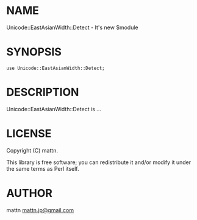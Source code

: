 # NAME

Unicode::EastAsianWidth::Detect - It's new $module

# SYNOPSIS

    use Unicode::EastAsianWidth::Detect;

# DESCRIPTION

Unicode::EastAsianWidth::Detect is ...

# LICENSE

Copyright (C) mattn.

This library is free software; you can redistribute it and/or modify
it under the same terms as Perl itself.

# AUTHOR

mattn <mattn.jp@gmail.com>
